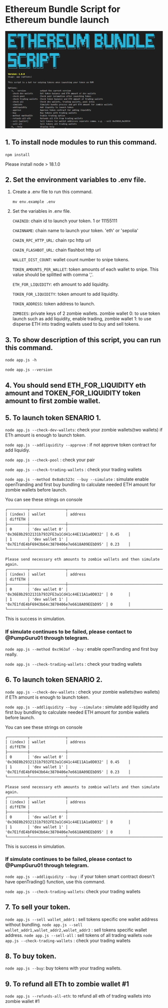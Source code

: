 # Ethereum Bundle Script for Ethereum bundle launch

<img src="screenshot.jpg"></img>




## 1. To install node modules to run this command.

   ``npm install``

   Please install node > 18.1.0



## 2. Set the environment variables to .env file.

   1. Create a .env file to run this command.

      ``mv env.example .env``

   2. Set the variables in .env file.

      `CHAINID`: chain id to launch your token. 1 or 11155111

      `CHAINNAME`: chain name to launch your token. 'eth' or 'sepolia'

      `CHAIN_RPC_HTTP_URL`: chain rpc http url

      `CHAIN_FLASHBOT_URL`: chain flashbot http url

      `WALLET_DIST_COUNT`: wallet count number to snipe tokens.

      `TOKEN_AMOUNTS_PER_WALLET`: token amounts of each wallet to snipe. This value should be splitted with comma ','.

      `ETH_FOR_LIQUIDITY`: eth amount to add liquidity.

      `TOKEN_FOR_LIQUIDITY`: token amount to add liquidity.

      `TOKEN_ADDRESS`: token address to launch.

      `ZOMBIES`: private keys of 2 zombie wallets. zombie wallet 0: to use token launch such as add liquidity, enable trading, zombie wallet 1: to use disperse ETH into trading wallets used to buy and sell tokens.


      

## 3. To show description of this script, you can run this command.

   ```node app.js -h```

   ```node app.js --version```

   

## 4. You should send ETH_FOR_LIQUIDITY eth amount and TOKEN_FOR_LIQUIDITY token amount to first zombie wallet.



## 5. To launch token SENARIO 1.

   ```node app.js --check-dev-wallets```: check your zombie wallets(two wallets) if ETh amount is enough to launch token.

   ```node app.js --addliquidity --approve``` : if not approve token contract for add liquidiy.

   ```node app.js --check-pool``` : check your pair

   ```node app.js --check-trading-wallets``` : check your trading wallets

   ```node app.js --method 0x8a8c523c --buy --simulate``` : simulate enable openTranding and first buy bundling to calculate needed ETH amount for zombie wallets before launch.

   You can see these strings on console
   
   ```
   ┌─────────┬────────────────┬──────────────────────────────────────────────┬─────────┐
   │ (index) │ wallet         │ address                                      │ diffETH │
   ├─────────┼────────────────┼──────────────────────────────────────────────┼─────────┤
   │ 0       │ 'dev wallet 0' │ '0x36E0b2932131b7932FE3a1Cd41c44E11A1a0D032' │ 0.45    │
   │ 1       │ 'dev wallet 1' │ '0x7E1fdE4bF6943b64c3870406e7e6618A09EEbD95' │ 0.23    │
   └─────────┴────────────────┴──────────────────────────────────────────────┴─────────┘

   Please send necessary eth amounts to zombie wallets and then simulate again.
   ┌─────────┬────────────────┬──────────────────────────────────────────────┬─────────┐
   │ (index) │ wallet         │ address                                      │ diffETH │
   ├─────────┼────────────────┼──────────────────────────────────────────────┼─────────┤
   │ 0       │ 'dev wallet 0' │ '0x36E0b2932131b7932FE3a1Cd41c44E11A1a0D032' │ 0       │
   │ 1       │ 'dev wallet 1' │ '0x7E1fdE4bF6943b64c3870406e7e6618A09EEbD95' │ 0       │
   └─────────┴────────────────┴──────────────────────────────────────────────┴─────────┘
   ```

   This is success in simulation.

### If simulate continues to be failed, please contact to @PumpGuru01 through telegram.

   ```node app.js --method 0xc963af --buy``` : enable openTranding and first buy really.

   ```node app.js --check-trading-wallets``` : check your trading wallets

   

## 6. To launch token SENARIO 2.

   ```node app.js --check-dev-wallets``` : check your zombie wallets(two wallets) if ETh amount is enough to launch token.

   ```node app.js --addliquidity --buy --simulate``` : simulate add liquidity and first buy bundling to calculate needed ETH amount for zombie wallets before launch.

   You can see these strings on console

   ```
   ┌─────────┬────────────────┬──────────────────────────────────────────────┬─────────┐
   │ (index) │ wallet         │ address                                      │ diffETH │
   ├─────────┼────────────────┼──────────────────────────────────────────────┼─────────┤
   │ 0       │ 'dev wallet 0' │ '0x36E0b2932131b7932FE3a1Cd41c44E11A1a0D032' │ 0.45    │
   │ 1       │ 'dev wallet 1' │ '0x7E1fdE4bF6943b64c3870406e7e6618A09EEbD95' │ 0.23    │
   └─────────┴────────────────┴──────────────────────────────────────────────┴─────────┘

   Please send necessary eth amounts to zombie wallets and then simulate again.
   ┌─────────┬────────────────┬──────────────────────────────────────────────┬─────────┐
   │ (index) │ wallet         │ address                                      │ diffETH │
   ├─────────┼────────────────┼──────────────────────────────────────────────┼─────────┤
   │ 0       │ 'dev wallet 0' │ '0x36E0b2932131b7932FE3a1Cd41c44E11A1a0D032' │ 0       │
   │ 1       │ 'dev wallet 1' │ '0x7E1fdE4bF6943b64c3870406e7e6618A09EEbD95' │ 0       │
   └─────────┴────────────────┴──────────────────────────────────────────────┴─────────┘
   ```
   This is success in simulation.

### If simulate continues to be failed, please contact to @PumpGuru01 through telegram.

   ```node app.js --addliquidity --buy``` : if your token smart contract doesn't have openTrading() function, use this command.

   ```node app.js --check-trading-wallets```: check your trading wallets




## 7. To sell your token.

   ```node app.js --sell wallet_addr1``` : sell tokens specific one wallet address without bundling.
   ```node app.js --sell wallet_addr1,wallet_addr2,wallet_addr3``` : sell tokens specific wallet address.
   ```node app.js --sell-all``` : sell tokens of all trading wallets
   ```node app.js --check-trading-wallets``` : check your trading wallets


   

## 8. To buy token.

   ```node app.js --buy```: buy tokens with your trading wallets.




## 9. To refund all ETh to zombie wallet #1

   ```node app.js --refunds-all-eth```: to refund all eth of trading wallets into zombie wallet #1

